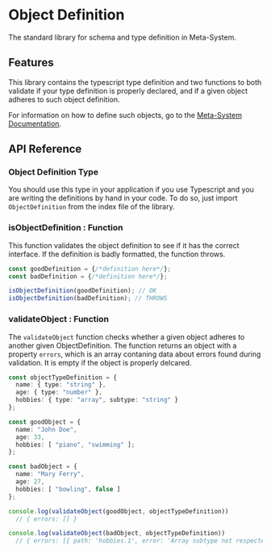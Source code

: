 # Object Definition
The standard library for schema and type definition in Meta-System.

## Features
This library contains the typescript type definition and two functions to both validate if your type definition is properly declared, and if a given object adheres to such object definition.

For information on how to define such objects, go to the [Meta-System Documentation](https://mapikit.github.io/meta-system-docs/docs/api-docs/configuring/object-definition).

## API Reference
### Object Definition Type
You should use this type in your application if you use Typescript and you are writing the definitions by hand in your code. To do so, just import `ObjectDefinition` from the index file of the library.

### isObjectDefinition : Function
This function validates the object definition to see if it has the correct interface. If the definition is badly formatted, the function throws.

```typescript
const goodDefinition = {/*definition here*/};
const badDefinition = {/*definition here*/};

isObjectDefinition(goodDefinition); // OK
isObjectDefinition(badDefinition); // THROWS
```

### validateObject : Function
The `validateObject` function checks whether a given object adheres to another given ObjectDefinition. The function returns an object with a property `errors`, which is an array contaning data about errors found during validation. It is empty if the object is properly delcared.

```typescript
const objectTypeDefinition = {
  name: { type: "string" },
  age: { type: "number" },
  hobbies: { type: "array", subtype: "string" }
};

const goodObject = {
  name: "John Doe",
  age: 33,
  hobbies: [ "piano", "swimming" ];
};

const badObject = {
  name: "Mary Ferry",
  age: 27,
  hobbies: [ "bowling", false ]
};

console.log(validateObject(goodObject, objectTypeDefinition))
  // { errors: [] }

console.log(validateObject(badObject, objectTypeDefinition))
  // { errors: [{ path: 'hobbies.1', error: 'Array subtype not respected: string' }] }

```
